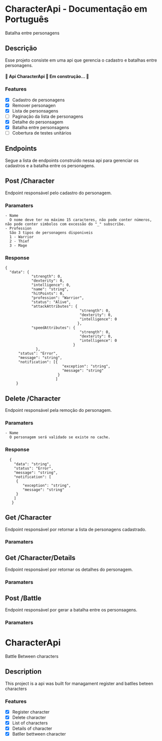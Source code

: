 # CharacterApi - Documentação em Português
  Batalha entre personagens 

## Descrição 
  Esse projeto consiste em uma api que gerencia o cadastro e batalhas entre personagens.

<h4 align="left"> 
	🚧  Api CharacterApi 🚀 Em construção...  🚧
</h4>

### Features

- [x] Cadastro de personagens
- [x] Remover personagen
- [x] Lista de personsagens 
- [ ] Paginação da lista de personagens
- [x] Detalhe do personsagem 
- [x] Batalha entre personsagens
- [ ] Cobertura de testes unitários

## Endpoints 
Segue a lista de endpoints construido nessa api para gerenciar os cadastros e a batalha entre os personagens.

## Post /Character
   Endpoint responsável pelo cadastro do personagem.

### Paramaters
    - Name
      O nome deve ter no máximo 15 caracteres, não pode conter números, não pode conter simbolos com excessão do "_" subscribe.
    - Profession
      São 3 tipos de personagens disponiveis 
      1 - Warrior 
      2 - Thief 
      3 - Mage 

### Response 
    
    {
      "data": { 
                "strength": 0,
                "dexterity": 0,
                "intelligence": 0,
                "name": "string",
                "hitPoints": 0,
                "profession": "Warrior",
                "status": "Alive",
                "attackAttributes": {
                                      "strength": 0,
                                      "dexterity": 0,
                                      "intelligence": 0
                                     },
                "speedAttributes": {
                                      "strength": 0,
                                      "dexterity": 0,
                                      "intelligence": 0
                                   }
                  },
          "status": "Error",
          "message": "string",
          "notification": [{
                              "exception": "string",
                              "message": "string"
                            }
                           ]
         }

## Delete /Character
   Endpoint responsável pela remoção do personagem.
   
### Paramaters
    - Name
      O personagem será validado se existe no cache.

### Response
      {
        "data": "string",
        "status": "Error",
        "message": "string",
        "notification": [
         {
            "exception": "string",
            "message": "string"
         }
        ]
       }

## Get /Character
   Endpoint responsável por retornar a lista de personagens cadastrado.
### Paramaters

## Get /Character/Details
   Endpoint responsável por retornar os detalhes do personagem.
### Paramaters

## Post /Battle
   Endpoint responsável por gerar a batalha entre os personsagens.
### Paramaters

# CharacterApi
  Battle Between characters   

## Description
  This project is a api was built for managament register and batlles beteen characters


### Features

- [x] Register character
- [x] Delete character
- [x] List of characters 
- [x] Details of character 
- [x] Batller bettween character
